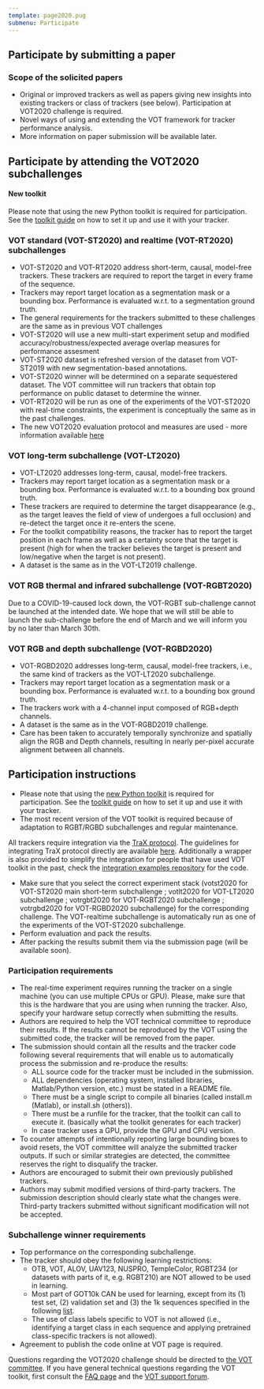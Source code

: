 ```yaml
---
template: page2020.pug
submenu: Participate
---
```


## Participate by submitting a paper

### Scope of the solicited papers

 * Original or improved trackers as well as papers giving new insights into existing trackers or class of trackers (see below). Participation at VOT2020 challenge is required.
 * Novel ways of using and extending the VOT framework for tracker performance analysis.
 * More information on paper submission will be available later.

## Participate by attending the VOT2020 subchallenges

<div class="alert alert-info" role="alert">
<div class="icon-left"><i class="glyphicon glyphicon-exclamation-sign hugeicon" ></i> </div>
<h4>New toolkit</h4>

Please note that using the new Python toolkit is required for participation. See the [toolkit guide](/howto/tutorial_python.html) on how to set it up and use it with your tracker.
</div>



### VOT standard (VOT-ST2020) and realtime (VOT-RT2020) subchallenges
 * VOT-ST2020 and VOT-RT2020 address short-term, causal, model-free trackers. These trackers are required to report the target in every frame of the sequence.
 * Trackers may report target location as a segmentation mask or a bounding box. Performance is evaluated w.r.t. to a segmentation ground truth.
 * The general requirements for the trackers submitted to these challenges are the same as in previous VOT challenges
 * VOT-ST2020 will use a new multi-start experiment setup and modified accuracy/robustness/expected average overlap measures for performance assesment
 * VOT-ST2020 dataset is refreshed version of the dataset from VOT-ST2019 with new segmentation-based annotations.
 * VOT-ST2020 winner will be determined on a separate sequestered dataset. The VOT committee will run trackers that obtain top performance on public dataset to determine the winner.
 * VOT-RT2020 will be run as one of the experiments of the VOT-ST2020 with real-time constraints, the experiment is conceptually the same as in the past challenges.
 * The new VOT2020 evaluation protocol and measures are used - more information available [here](https://data.votchallenge.net/vot2020/vot-2020-protocol.pdf)

###  VOT long-term subchallenge (VOT-LT2020)

 * VOT-LT2020 addresses long-term, causal, model-free trackers.
 * Trackers may report target location as a segmentation mask or a bounding box. Performance is evaluated w.r.t. to a bounding box ground truth.
 * These trackers are required to determine the target disappearance (e.g., as the target leaves the field of view of undergoes a full occlusion) and re-detect the target once it re-enters the scene.
 * For the toolkit compatibility reasons, the tracker has to report the target position in each frame as well as a certainty score that the target is present (high for when the tracker believes the target is present and low/negative when the target is not present).
 * A dataset is the same as in the VOT-LT2019 challenge.

###  VOT RGB thermal and infrared subchallenge (VOT-RGBT2020)

Due to a COVID-19-caused lock down, the VOT-RGBT sub-challenge cannot be launched at the intended date. We hope that we will still be able to launch the sub-challenge before the end of March and we will inform you by no later than March 30th.

###  VOT RGB and depth subchallenge (VOT-RGBD2020)

 * VOT-RGBD2020 addresses long-term, causal, model-free trackers, i.e., the same kind of trackers as the VOT-LT2020 subchallenge.
 * Trackers may report target location as a segmentation mask or a bounding box. Performance is evaluated w.r.t. to a bounding box ground truth.
 * The trackers work with a 4-channel input composed of RGB+depth channels.
 * A dataset is the same as in the VOT-RGBD2019 challenge.
 * Care has been taken to accurately temporally synchronize and spatially align the RGB and Depth channels, resulting in nearly per-pixel accurate alignment between all channels.

## Participation instructions

 * Please note that using the [new Python toolkit]() is required for participation. See the [toolkit guide](/howto/tutorial_python.html) on how to set it up and use it with your tracker.
 * The most recent version of the VOT toolkit is required because of adaptation to RGBT/RGBD subchallenges and regular maintenance.

All trackers require integration via the [TraX protocol](https://github.com/votchallenge/trax). The guidelines for integrating TraX protocol directly are available [here](https://trax.readthedocs.io/en/latest/tutorials.html). Additionally a wrapper is also provided to simplify the integration for people that have used VOT toolkit in the past, check the [integration examples repository](https://github.com/votchallenge/integration) for the code.

 * Make sure that you select the correct experiment stack (votst2020 for VOT-ST2020 main short-term subchallenge ; votlt2020 for VOT-LT2020 subchallenge ; votrgbt2020 for VOT-RGBT2020 subchallenge ; votrgbd2020 for VOT-RGBD2020 subchallenge) for the corresponding challenge. The VOT-realtime subchallenge is automatically run as one of the experiments of the VOT-ST2020 subchallenge.
 * Perform evaluation and pack the results.
 * After packing the results submit them via the submission page (will be available soon).

### Participation requirements

 * The real-time experiment requires running the tracker on a single machine (you can use multiple CPUs or GPU). Please, make sure that this is the hardware that you are using when running the tracker. Also, specify your hardware setup correctly when submitting the results.
 * Authors are required to help the VOT technical committee to reproduce their results. If the results cannot be reproduced by the VOT using the submitted code, the tracker will be removed from the paper.
 * The submission should contain all the results and the tracker code following several requirements that will enable us to automatically process the submission and re-produce the results:
   * ALL source code for the tracker must be included in the submission.
   * ALL dependencies (operating system, installed libraries, Matlab/Python version, etc.) must be stated in a README file.
   * There must be a single script to compile all binaries (called install.m (Matlab), or install.sh (others)).
   * There must be a runfile for the tracker, that the toolkit can call to execute it. (basically what the toolkit generates for each tracker)
   * In case tracker uses a GPU, provide the GPU and CPU version.
 * To counter attempts of intentionally reporting large bounding boxes to avoid resets, the VOT committee will analyze the submitted tracker outputs. If such or similar strategies are detected, the committee reserves the right to disqualify the tracker.
 * Authors are encouraged to submit their own previously published trackers.
 * Authors may submit modified versions of third-party trackers. The submission description should clearly state what the changes were. Third-party trackers submitted without significant modification will not be accepted.

### Subchallenge winner requirements

 * Top performance on the corresponding subchallenge.
 * The tracker should obey the following learning restrictions:
	* OTB, VOT, ALOV, UAV123, NUSPRO, TempleColor, RGBT234 (or datasets with parts of it, e.g. RGBT210) are NOT allowed to be used in learning.
	* Most part of GOT10k CAN be used for learning, except from its (1) test set, (2) validation set and (3) the 1k sequences specified in the following [list](res/list0_prohibited_1000.txt).
	* The use of class labels specific to VOT is not allowed (i.e., identifying a target class in each sequence and applying pretrained class-specific trackers is not allowed).
 * Agreement to publish the code online at VOT page is required.


Questions regarding the VOT2020 challenge should be directed to <a href="mailto:gustavojavier.fernandez@ait.ac.at;matej.kristan@fri.uni-lj.si?subject=VOT2020 question">the VOT committee</a>. If you have general technical questions regarding the VOT toolkit, first consult the [FAQ page](/howto/faq.html) and the [VOT support forum](https://groups.google.com/forum/?hl=en#!forum/votchallenge-help).

